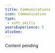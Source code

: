 ```yaml
---
title: Communications
icon: Communication
type:
 - soft_skills
yearsExperience: 5
alsoSee:
---
```


Content pending
